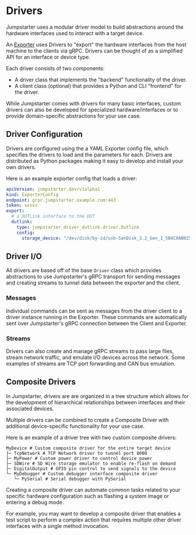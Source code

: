 # Drivers

Jumpstarter uses a modular driver model to build abstractions around the hardware
interfaces used to interact with a target device.

An [Exporter](./exporters.md) uses Drivers to "export" the hardware interfaces
from the host machine to the clients via gRPC. Drivers can be thought of as a
simplified API for an interface or device type.

Each driver consists of two components:
- A driver class that implements the "backend" functionality of the driver.
- A client class (optional) that provides a Python and CLI "frontend" for the driver.

While Jumpstarter comes with drivers for many basic interfaces, custom drivers
can also be developed for specialized hardware/interfaces or to provide
domain-specific abstractions for your use case.

## Driver Configuration

Drivers are configured using the a YAML Exporter config file, which specifies
the drivers to load and the parameters for each. Drivers are distributed as Python
packages making it easy to develop and install your own drivers.

Here is an example exporter config that loads a driver:

```yaml
apiVersion: jumpstarter.dev/v1alpha1
kind: ExporterConfig
endpoint: grpc.jumpstarter.example.com:443
token: xxxxx
export:
  # a DUTLink interface to the DUT
  dutlink:
    type: jumpstarter_driver_dutlink.driver.Dutlink
    config:
      storage_device: "/dev/disk/by-id/usb-SanDisk_3.2_Gen_1_5B4C0AB025C0-0:0"
```

## Driver I/O

All drivers are based off of the base `Driver` class which provides abstractions
to use Jumpstarter's gRPC transport for sending messages and creating streams
to tunnel data between the exporter and the client.

### Messages

Individual commands can be sent as messages from the driver client to a driver
instance running in the Exporter. These commands are automatically sent over
Jumpstarter's gRPC connection between the Client and Exporter.

### Streams

Drivers can also create and manage gRPC streams to pass large files, stream network
traffic, and emulate I/O devices across the network. Some examples of streams are
TCP port forwarding and CAN bus emulation.

## Composite Drivers

In Jumpstarter, drivers are are organized in a tree structure which allows for
the development of hierarchical relationships between interfaces and their
associated devices.

Multiple drivers can be combined to create a Composite Driver with additional
device-specific functionality for your use case.

Here is an example of a driver tree with two custom composite drivers:

```
MyDevice # Custom composite driver for the entire target device
├─ TcpNetwork # TCP Network driver to tunnel port 8000
├─ MyPower # Custom power driver to control device power
├─ SDWire # SD Wire storage emulator to enable re-flash on demand
├─ DigitalOutput # GPIO pin control to send signals to the device
└─ MyDebugger # Custom debugger interface composite driver
   └─ PySerial # Serial debugger with PySerial
```

Creating a composite driver can automate common tasks related to your specific
hardware configuration such as flashing a system image or entering a debug mode.

For example, you may want to develop a composite driver that enables a test script
to perform a complex action that requires multiple other driver interfaces with
a single method invocation.

